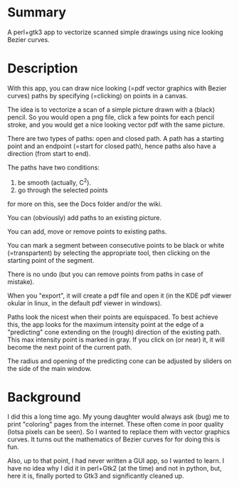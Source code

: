 # Summary

A perl+gtk3 app to vectorize scanned simple drawings using nice looking Bezier curves.

# Description

With this app, you can draw nice looking (=pdf vector graphics with Bezier curves) paths by specifying (=clicking) on points in a canvas.

The idea is to vectorize a scan of a simple picture drawn with a (black) pencil. So you would open a png file, click a few points for each pencil stroke, and you would get a nice looking vector pdf with the same picture.

There are two types of paths: open and closed path. A path has a starting point and an endpoint (=start for closed path), hence paths also have a direction (from start to end).

The paths have two conditions:

1. be smooth (actually, C<sup>2</sup>).
2. go through the selected points

for more on this, see the Docs folder and/or the wiki.

You can (obviously) add paths to an existing picture.

You can add, move or remove points to existing paths.

You can mark a segment between consecutive points to be black or white (=transpartent) by selecting the appropriate tool, then clicking on the starting point of the segment.

There is no undo (but you can remove points from paths in case of mistake).

When you "export", it will create a pdf file and open it (in the KDE pdf viewer okular in linux, in the default pdf viewer in windows).

Paths look the nicest when their points are equispaced. To best achieve this, the app looks for the maximum intensity point at the edge of a "predicting" cone extending on the (rough) direction of the existing path. This max intensity point is marked in gray. If you click on (or near) it, it will become the next point of the current path.

The radius and opening of the predicting cone can be adjusted by sliders on the side of the main window.

# Background

I did this a long time ago. My young daughter would always ask (bug) me to print "coloring" pages from the internet. These often come in poor quality (lotsa pixels can be seen). So I wanted to replace them with vector graphics curves. It turns out the mathematics of Bezier curves for for doing this is fun.

Also, up to that point, I had never written a GUI app, so I wanted to learn. I have no idea why I did it in perl+Gtk2 (at the time) and not in python, but, here it is, finally ported to Gtk3 and significantly cleaned up.



